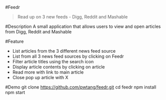 #Feedr

> Read up on 3 new feeds - Digg, Reddit and Mashable

#Description
A small application that allows users to view and open articles from Digg, Reddit and Mashable

#Feature
* List articles from the 3 different news feed source
* List from all 3 news feed sources by clicking on Feedr
* Filter article titles using the search icon
* Display article contents by clicking on article
* Read more with link to main article
* Close pop up article with X

#Demo
git clone https://github.com/pwtang/feedr.git
cd feedr
npm install
npm start
